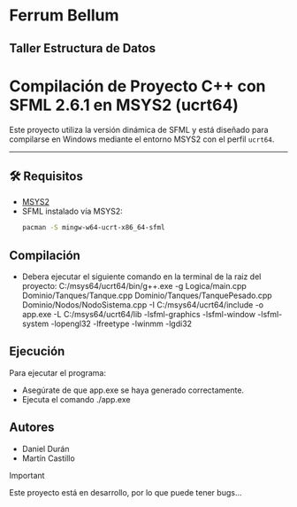 # Ferrum Bellum

## Taller Estructura de Datos

# Compilación de Proyecto C++ con SFML 2.6.1 en MSYS2 (ucrt64)

Este proyecto utiliza la versión dinámica de SFML y está diseñado para compilarse en Windows mediante el entorno MSYS2 con el perfil `ucrt64`.

---

## 🛠️ Requisitos

- [MSYS2](https://www.msys2.org/)
- SFML instalado vía MSYS2:
  ```bash
  pacman -S mingw-w64-ucrt-x86_64-sfml
  ```

## Compilación

- Debera ejecutar el siguiente comando en la terminal de la raiz del proyecto:
  C:/msys64/ucrt64/bin/g++.exe -g Logica/main.cpp Dominio/Tanques/Tanque.cpp Dominio/Tanques/TanquePesado.cpp Dominio/Nodos/NodoSistema.cpp -I C:/msys64/ucrt64/include -o app.exe -L C:/msys64/ucrt64/lib -lsfml-graphics -lsfml-window -lsfml-system -lopengl32 -lfreetype -lwinmm -lgdi32

## Ejecución

Para ejecutar el programa:

- Asegúrate de que app.exe se haya generado correctamente.
- Ejecuta el comando
  ./app.exe

## Autores

- Daniel Durán
- Martín Castillo

> [!IMPORTANT]
> Este proyecto está en desarrollo, por lo que puede tener bugs...
